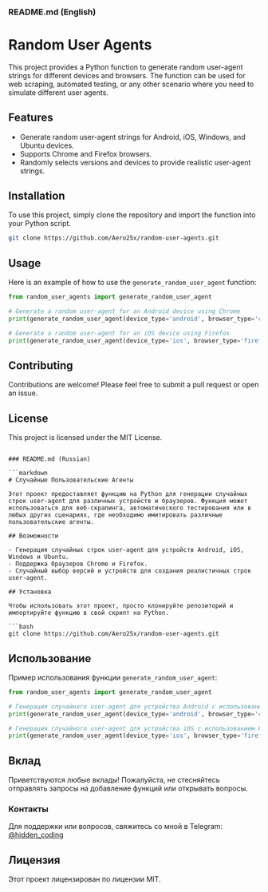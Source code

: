 
### README.md (English)

# Random User Agents

This project provides a Python function to generate random user-agent strings for different devices and browsers. The function can be used for web scraping, automated testing, or any other scenario where you need to simulate different user agents.

## Features

- Generate random user-agent strings for Android, iOS, Windows, and Ubuntu devices.
- Supports Chrome and Firefox browsers.
- Randomly selects versions and devices to provide realistic user-agent strings.

## Installation

To use this project, simply clone the repository and import the function into your Python script.

```bash
git clone https://github.com/Aero25x/random-user-agents.git
```

## Usage

Here is an example of how to use the `generate_random_user_agent` function:

```python
from random_user_agents import generate_random_user_agent

# Generate a random user-agent for an Android device using Chrome
print(generate_random_user_agent(device_type='android', browser_type='chrome'))

# Generate a random user-agent for an iOS device using Firefox
print(generate_random_user_agent(device_type='ios', browser_type='firefox'))
```

## Contributing

Contributions are welcome! Please feel free to submit a pull request or open an issue.

## License

This project is licensed under the MIT License.
```

### README.md (Russian)

```markdown
# Случайные Пользовательские Агенты

Этот проект предоставляет функцию на Python для генерации случайных строк user-agent для различных устройств и браузеров. Функция может использоваться для веб-скрапинга, автоматического тестирования или в любых других сценариях, где необходимо имитировать различные пользовательские агенты.

## Возможности

- Генерация случайных строк user-agent для устройств Android, iOS, Windows и Ubuntu.
- Поддержка браузеров Chrome и Firefox.
- Случайный выбор версий и устройств для создания реалистичных строк user-agent.

## Установка

Чтобы использовать этот проект, просто клонируйте репозиторий и импортируйте функцию в свой скрипт на Python.

```bash
git clone https://github.com/Aero25x/random-user-agents.git
```

## Использование

Пример использования функции `generate_random_user_agent`:

```python
from random_user_agents import generate_random_user_agent

# Генерация случайного user-agent для устройства Android с использованием Chrome
print(generate_random_user_agent(device_type='android', browser_type='chrome'))

# Генерация случайного user-agent для устройства iOS с использованием Firefox
print(generate_random_user_agent(device_type='ios', browser_type='firefox'))
```

## Вклад

Приветствуются любые вклады! Пожалуйста, не стесняйтесь отправлять запросы на добавление функций или открывать вопросы.

### Контакты

Для поддержки или вопросов, свяжитесь со мной в Telegram: [@hidden_coding](https://t.me/hidden_coding)


## Лицензия

Этот проект лицензирован по лицензии MIT.
